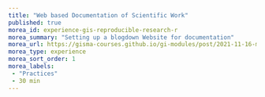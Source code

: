 ```yaml
---
title: "Web based Documentation of Scientific Work"
published: true
morea_id: experience-gis-reproducible-research-r
morea_summary: "Setting up a blogdown Website for documentation"
morea_url: https://gisma-courses.github.io/gi-modules/post/2021-11-16-making-of-academic-websites/
morea_type: experience
morea_sort_order: 1
morea_labels:
 - "Practices"
 - 30 min
---
```


